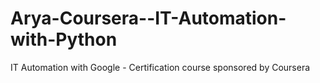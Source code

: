 # Arya-Coursera--IT-Automation-with-Python
IT Automation with Google - Certification course sponsored by Coursera
